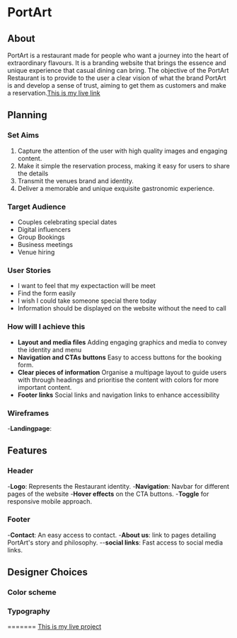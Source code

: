 # PortArt

## About
PortArt is a restaurant made for people who want  a journey into the heart of extraordinary flavours. It is a branding website that brings the essence and unique experience that casual dining can bring. The objective of the PortArt Restaurant is to provide to the user a clear vision of what the brand PortArt is and develop a sense of trust, aiming to get them as customers and make a reservation.[This is my live link](https://dinacoding.github.io/PortArt/)

## Planning
### Set Aims
1. Capture the attention of the user with high quality images and engaging content.
2. Make it simple the reservation process, making it easy for users to share the details
3. Transmit the venues brand and identity.
4. Deliver a memorable and unique exquisite gastronomic experience.

### Target Audience 
- Couples celebrating special dates
- Digital influencers
- Group Bookings
- Business meetings
- Venue hiring

### User Stories
- I want to feel that my expectaction will be meet
- Find the form easily
- I wish I could take someone special there today
- Information should be displayed on the website without the need to call

### How will I achieve this 
- **Layout and media files** Adding engaging graphics and media to convey the identity and menu
- **Navigation and CTAs buttons** Easy to access buttons for the booking form.
- **Clear pieces of information** Organise a multipage layout to guide users with through headings and prioritise the content with colors for more important content.
- **Footer links** Social links and navigation links to enhance accessibility

### Wireframes
-**Landingpage**:

## Features
### Header
-**Logo**: Represents the Restaurant identity.
-**Navigation**: Navbar for different pages of the website
-**Hover effects** on the CTA buttons.
-**Toggle** for responsive mobile approach.

### Footer
-**Contact**: An easy access to contact.
-**About us**: link to pages detailing PortArt's story and philosophy.
--**social links**: Fast access to social media links.


## Designer Choices

### Color scheme
### Typography
=======
[This is my live project][def]

[def]: https://dinacoding.github.io/PortArt/gi
